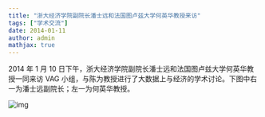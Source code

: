 ```yaml
---
title: "浙大经济学院副院长潘士远和法国图卢兹大学何英华教授来访"
tags: ["学术交流"]
date: 2014-01-11
author: admin
mathjax: true
---
```




2014 年 1 月 10 日下午，浙大经济学院副院长潘士远和法国图卢兹大学何英华教授一同来访 VAG 小组，与陈为教授进行了大数据上与经济的学术讨论。下图中右一为潘士远副院长；左一为何英华教授。



![img](http://www.cad.zju.edu.cn/home/vagblog/wp-content/uploads/2014/01/%E5%9B%BE%E7%89%871.jpg)

